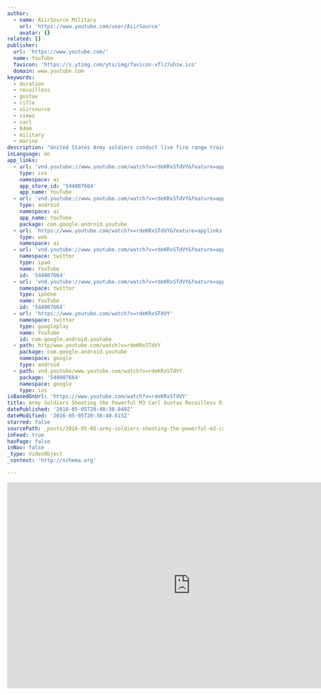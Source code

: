 ```yaml
---
author:
  - name: AiirSource Military
    url: 'https://www.youtube.com/user/AiirSource'
    avatar: {}
related: []
publisher:
  url: 'https://www.youtube.com/'
  name: YouTube
  favicon: 'https://s.ytimg.com/yts/img/favicon-vflz7uhzw.ico'
  domain: www.youtube.com
keywords:
  - duration
  - recoilless
  - gustav
  - rifle
  - aiirsource
  - views
  - carl
  - 84mm
  - military
  - marine
description: "United States Army soldiers conduct live fire range training on the M3 Carl Gustav, also known as the Multi-Role Anti-Armor Anti-Personnel Weapon System. The MAAWS is reload-able and can engage targets at ranges up to 1,000 meters, expanding the brigade maneuver forces' armament for light anti-tank weapons."
inLanguage: en
app_links:
  - url: 'vnd.youtube://www.youtube.com/watch?v=rdeKRxSTdVY&feature=applinks'
    type: ios
    namespace: ai
    app_store_id: '544007664'
    app_name: YouTube
  - url: 'vnd.youtube://www.youtube.com/watch?v=rdeKRxSTdVY&feature=applinks'
    type: android
    namespace: ai
    app_name: YouTube
    package: com.google.android.youtube
  - url: 'https://www.youtube.com/watch?v=rdeKRxSTdVY&feature=applinks'
    type: web
    namespace: ai
  - url: 'vnd.youtube://www.youtube.com/watch?v=rdeKRxSTdVY&feature=applinks'
    namespace: twitter
    type: ipad
    name: YouTube
    id: '544007664'
  - url: 'vnd.youtube://www.youtube.com/watch?v=rdeKRxSTdVY&feature=applinks'
    namespace: twitter
    type: iphone
    name: YouTube
    id: '544007664'
  - url: 'https://www.youtube.com/watch?v=rdeKRxSTdVY'
    namespace: twitter
    type: googleplay
    name: YouTube
    id: com.google.android.youtube
  - path: http/www.youtube.com/watch?v=rdeKRxSTdVY
    package: com.google.android.youtube
    namespace: google
    type: android
  - path: vnd.youtube/www.youtube.com/watch?v=rdeKRxSTdVY
    package: '544007664'
    namespace: google
    type: ios
isBasedOnUrl: 'https://www.youtube.com/watch?v=rdeKRxSTdVY'
title: Army Soldiers Shooting the Powerful M3 Carl Gustav Recoilless Rifle
datePublished: '2016-05-05T20:48:38.849Z'
dateModified: '2016-05-05T20:38:40.615Z'
starred: false
sourcePath: _posts/2016-05-05-army-soldiers-shooting-the-powerful-m3-carl-gustav-recoilles.md
inFeed: true
hasPage: false
inNav: false
_type: VideoObject
_context: 'http://schema.org'

---
```

<iframe src="https://cdn.embedly.com/widgets/media.html?src=https%3A%2F%2Fwww.youtube.com%2Fembed%2FrdeKRxSTdVY%3Ffeature%3Doembed&amp;url=https%3A%2F%2Fwww.youtube.com%2Fwatch%3Fv%3DrdeKRxSTdVY&amp;image=https%3A%2F%2Fi.ytimg.com%2Fvi%2FrdeKRxSTdVY%2Fhqdefault.jpg&amp;key=b7d04c9b404c499eba89ee7072e1c4f7&amp;type=text%2Fhtml&amp;schema=youtube" width="854" height="480" scrolling="no" frameborder="0" allowfullscreen="" style=""></iframe>